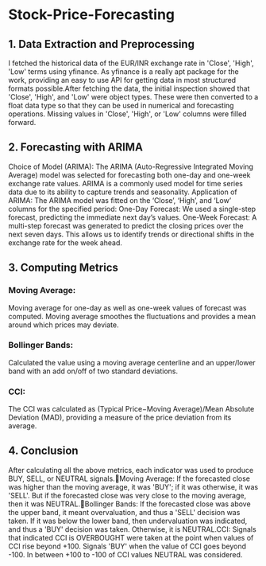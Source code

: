 # Stock-Price-Forecasting

## 1. Data Extraction and Preprocessing

I fetched the historical data of the EUR/INR exchange rate in 'Close', 'High', 'Low' terms using yfinance. As yfinance is a really apt package for the work, providing an easy to use API for getting data in most structured formats possible.After fetching the data, the initial inspection showed that 'Close', 'High', and 'Low' were object types. These were then converted to a float data type so that they can be used in numerical and forecasting operations. Missing values in 'Close', 'High', or 'Low' columns were filled forward.

## 2. Forecasting with ARIMA

Choice of Model (ARIMA): The ARIMA (Auto-Regressive Integrated Moving Average) model was selected for forecasting both one-day and one-week exchange rate values. ARIMA is a commonly used model for time series data due to its ability to capture trends and seasonality.
Application of ARIMA: The ARIMA model was fitted on the ‘Close’, ‘High’, and ‘Low’ columns for the specified period:
One-Day Forecast: We used a single-step forecast, predicting the immediate next day’s values.
One-Week Forecast: A multi-step forecast was generated to predict the closing prices over the next seven days. This allows us to identify trends or directional shifts in the exchange rate for the week ahead.

## 3. Computing Metrics
### Moving Average: 

Moving average for one-day as well as one-week values of forecast was computed. Moving average smoothes the fluctuations and provides a mean around which prices may deviate.

### Bollinger Bands: 

Calculated the value using a moving average centerline and an upper/lower band with an add on/off of two standard deviations.

### CCI: 

The CCI was calculated as (Typical Price−Moving Average)/Mean Absolute Deviation (MAD), providing a measure of the price deviation from its average.

## 4. Conclusion

After calculating all the above metrics, each indicator was used to produce BUY, SELL, or NEUTRAL signals.Moving Average: If the forecasted close was higher than the moving average, it was 'BUY'; if it was otherwise, it was 'SELL'. But if the forecasted close was very close to the moving average, then it was NEUTRAL.Bollinger Bands: If the forecasted close was above the upper band, it meant overvaluation, and thus a 'SELL' decision was taken. If it was below the lower band, then undervaluation was indicated, and thus a 'BUY' decision was taken. Otherwise, it is NEUTRAL.CCI: Signals that indicated CCI is OVERBOUGHT were taken at the point when values of CCI rise beyond +100. Signals 'BUY' when the value of CCI goes beyond -100. In between +100 to -100 of CCI values NEUTRAL was considered.


